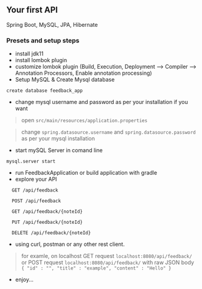 ## Your first API
Spring Boot, MySQL, JPA, Hibernate

### Presets and setup steps
* install jdk11
* install lombok plugin
* customize lombok plugin (Build, Execution, Deployment --> Compiler --> Annotation Processors, Enable annotation processing)
* Setup MySQL & Create Mysql database
```
create database feedback_app
```
* change mysql username and password as per your installation if you want

> open `src/main/resources/application.properties`

> change `spring.datasource.username` and `spring.datasource.password` as per your mysql installation

* start mySQL Server in comand line
```
mysql.server start
```
* run FeedbackApplication or build application with gradle
* explore your API
```
  GET /api/feedback

  POST /api/feedback

  GET /api/feedback/{noteId}

  PUT /api/feedback/{noteId}

  DELETE /api/feedback/{noteId}
```
* using curl, postman or any other rest client.
> for examle, on localhost GET request `localhost:8080/api/feedback/` or POST request `localhost:8080/api/feedback/` with raw JSON body `{
"id" : "",
"title" : "example",
"content" : "Hello"
}`
* enjoy...